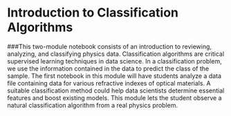 # Introduction to Classification Algorithms
###This two-module notebook consists of an introduction to reviewing, analyzing, and classifying physics data. Classification algorithms are critical supervised learning techniques in data science. In a classification problem, we use the information contained in the data to predict the class of the sample. The first notebook in this module will have students analyze a data file containing data for various refractive indexes of optical materials. A suitable classification method could help data scientists determine essential features and boost existing models. This module lets the student observe a natural classification algorithm from a real physics problem. 

